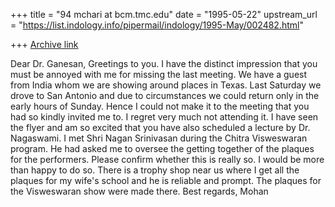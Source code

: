 +++
title = "94 mchari at bcm.tmc.edu"
date = "1995-05-22"
upstream_url = "https://list.indology.info/pipermail/indology/1995-May/002482.html"

+++
[Archive link](https://list.indology.info/pipermail/indology/1995-May/002482.html)

Dear Dr. Ganesan,
Greetings to you. I have the distinct impression that
you must be annoyed with me for missing the last meeting.
We have a guest from India whom we are showing around places
in Texas. Last Saturday we drove to San Antonio and due to
circumstances we could return only in the early hours of Sunday.
Hence I could not make it to the meeting that you had so kindly
invited me to. I regret very much not attending it. I have seen 
the flyer and am so excited that you have also scheduled a lecture
by Dr. Nagaswami. I met Shri Nagan Srinivasan during the Chitra
Visweswaran program. He had asked me to oversee the getting together
of the plaques for the performers. Please confirm whether this is
really so. I would be more than happy to do so. There is a trophy
shop near us where I get all the plaques for my wife's school and
he is reliable and prompt. The plaques for the Visweswaran show were
made there.
Best regards,
Mohan





